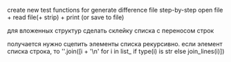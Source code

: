 create new test functions for generate difference file step-by-step 
open file + read file(+ strip) + print (or save to file)

для вложенных структур сделать склейку списка с переносом строк

получается нужно сцепить элементы списка рекурсивно. если элемент списка строка, то 
''.join([i + '\n' for i in list_ if type(i) is str else join_lines(i)])
